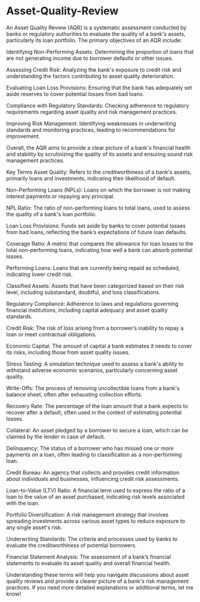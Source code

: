 # Asset-Quality-Review
An Asset Quality Review (AQR) is a systematic assessment conducted by banks or regulatory authorities to evaluate the quality of a bank's assets, particularly its loan portfolio. The primary objectives of an AQR include:

Identifying Non-Performing Assets: Determining the proportion of loans that are not generating income due to borrower defaults or other issues.

Assessing Credit Risk: Analyzing the bank's exposure to credit risk and understanding the factors contributing to asset quality deterioration.

Evaluating Loan Loss Provisions: Ensuring that the bank has adequately set aside reserves to cover potential losses from bad loans.

Compliance with Regulatory Standards: Checking adherence to regulatory requirements regarding asset quality and risk management practices.

Improving Risk Management: Identifying weaknesses in underwriting standards and monitoring practices, leading to recommendations for improvement.

Overall, the AQR aims to provide a clear picture of a bank's financial health and stability by scrutinizing the quality of its assets and ensuring sound risk management practices.

Key Terms
Asset Quality: Refers to the creditworthiness of a bank's assets, primarily loans and investments, indicating their likelihood of default.

Non-Performing Loans (NPLs): Loans on which the borrower is not making interest payments or repaying any principal.

NPL Ratio: The ratio of non-performing loans to total loans, used to assess the quality of a bank's loan portfolio.

Loan Loss Provisions: Funds set aside by banks to cover potential losses from bad loans, reflecting the bank’s expectations of future loan defaults.

Coverage Ratio: A metric that compares the allowance for loan losses to the total non-performing loans, indicating how well a bank can absorb potential losses.

Performing Loans: Loans that are currently being repaid as scheduled, indicating lower credit risk.

Classified Assets: Assets that have been categorized based on their risk level, including substandard, doubtful, and loss classifications.

Regulatory Compliance: Adherence to laws and regulations governing financial institutions, including capital adequacy and asset quality standards.

Credit Risk: The risk of loss arising from a borrower’s inability to repay a loan or meet contractual obligations.

Economic Capital: The amount of capital a bank estimates it needs to cover its risks, including those from asset quality issues.

Stress Testing: A simulation technique used to assess a bank's ability to withstand adverse economic scenarios, particularly concerning asset quality.

Write-Offs: The process of removing uncollectible loans from a bank's balance sheet, often after exhausting collection efforts.

Recovery Rate: The percentage of the loan amount that a bank expects to recover after a default, often used in the context of estimating potential losses.

Collateral: An asset pledged by a borrower to secure a loan, which can be claimed by the lender in case of default.

Delinquency: The status of a borrower who has missed one or more payments on a loan, often leading to classification as a non-performing loan.

Credit Bureau: An agency that collects and provides credit information about individuals and businesses, influencing credit risk assessments.

Loan-to-Value (LTV) Ratio: A financial term used to express the ratio of a loan to the value of an asset purchased, indicating risk levels associated with the loan.

Portfolio Diversification: A risk management strategy that involves spreading investments across various asset types to reduce exposure to any single asset's risk.

Underwriting Standards: The criteria and processes used by banks to evaluate the creditworthiness of potential borrowers.

Financial Statement Analysis: The assessment of a bank’s financial statements to evaluate its asset quality and overall financial health.

Understanding these terms will help you navigate discussions about asset quality reviews and provide a clearer picture of a bank's risk management practices. If you need more detailed explanations or additional terms, let me know!
